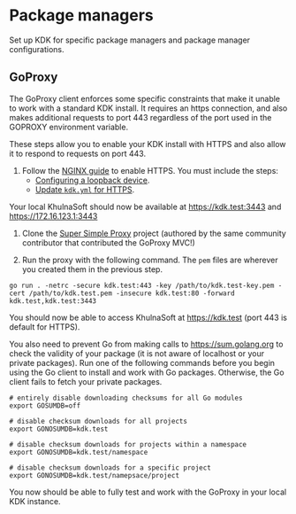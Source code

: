 # Package managers

Set up KDK for specific package managers and package manager configurations.

## GoProxy

The GoProxy client enforces some specific constraints that make it unable to
work with a standard KDK install. It requires an https connection, and also
makes additional requests to port 443 regardless of the port used in the
GOPROXY environment variable.

These steps allow you to enable your KDK install with HTTPS and also
allow it to respond to requests on port 443.

1. Follow the [NGINX guide](nginx.md) to enable HTTPS. You must include the steps:
   - [Configuring a loopback device](nginx.md#configuring-a-loopback-device-optional).
   - [Update `kdk.yml` for HTTPS](nginx.md#update-kdkyml-for-https-optional).

  Your local KhulnaSoft should now be available at <https://kdk.test:3443> and <https://172.16.123.1:3443>

1. Clone the [Super Simple Proxy](https://khulnasoft.com/firelizzard/super-simple-proxy)
   project (authored by the same community contributor that contributed the GoProxy MVC!)

1. Run the proxy with the following command. The `pem` files are wherever you created
   them in the previous step.

  ```shell
  go run . -netrc -secure kdk.test:443 -key /path/to/kdk.test-key.pem -cert /path/to/kdk.test.pem -insecure kdk.test:80 -forward kdk.test,kdk.test:3443
  ```

You should now be able to access KhulnaSoft at <https://kdk.test> (port 443 is default for HTTPS).

You also need to prevent Go from making calls to <https://sum.golang.org>
to check the validity of your package (it is not aware of localhost or your
private packages). Run one of the following commands before you begin using the
Go client to install and work with Go packages. Otherwise, the Go client fails to fetch your private
packages.

```shell
# entirely disable downloading checksums for all Go modules
export GOSUMDB=off

# disable checksum downloads for all projects
export GONOSUMDB=kdk.test

# disable checksum downloads for projects within a namespace
export GONOSUMDB=kdk.test/namespace

# disable checksum downloads for a specific project
export GONOSUMDB=kdk.test/namepsace/project
```

You now should be able to fully test and work with the GoProxy in your local
KDK instance.
